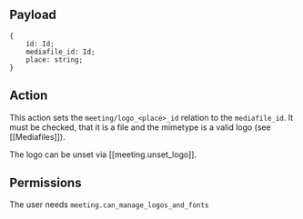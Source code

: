 ## Payload
```
{
    id: Id;
    mediafile_id: Id;
    place: string;
}
```

## Action
This action sets the `meeting/logo_<place>_id` relation to the `mediafile_id`. It must be checked, that it is a file and the mimetype is a valid logo (see [[Mediafiles]]).

The logo can be unset via [[meeting.unset_logo]].

## Permissions
The user needs `meeting.can_manage_logos_and_fonts`
